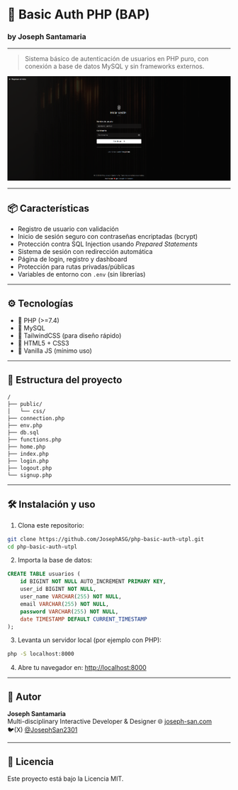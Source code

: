 # 🔐 Basic Auth PHP (BAP)
### by Joseph Santamaria
---

> Sistema básico de autenticación de usuarios en PHP puro, con conexión a base de datos MySQL y sin frameworks externos.

![preview](./public/preview.png)

---

## 📦 Características

- Registro de usuario con validación
- Inicio de sesión seguro con contraseñas encriptadas (bcrypt)
- Protección contra SQL Injection usando _Prepared Statements_
- Sistema de sesión con redirección automática
- Página de login, registro y dashboard
- Protección para rutas privadas/públicas
- Variables de entorno con `.env` (sin librerías)

---

## ⚙️ Tecnologías

- 🐘 PHP (>=7.4)
- 🐬 MySQL
- 🎨 TailwindCSS (para diseño rápido)
- 📃 HTML5 + CSS3
- 📁 Vanilla JS (mínimo uso)

---

## 📁 Estructura del proyecto

```
/
├── public/
│   └── css/
├── connection.php
├── env.php
├── db.sql
├── functions.php
├── home.php
├── index.php
├── login.php
├── logout.php
└── signup.php
```

---

## 🛠️ Instalación y uso

1. Clona este repositorio:

```bash
git clone https://github.com/JosephASG/php-basic-auth-utpl.git
cd php-basic-auth-utpl
```

2. Importa la base de datos:

```sql
CREATE TABLE usuarios (
    id BIGINT NOT NULL AUTO_INCREMENT PRIMARY KEY,
    user_id BIGINT NOT NULL,
    user_name VARCHAR(255) NOT NULL,
    email VARCHAR(255) NOT NULL,
    password VARCHAR(255) NOT NULL,
    date TIMESTAMP DEFAULT CURRENT_TIMESTAMP
);
```

3. Levanta un servidor local (por ejemplo con PHP):

```bash
php -S localhost:8000
```

4. Abre tu navegador en: [http://localhost:8000](http://localhost:8000)

---

## 🧠 Autor

**Joseph Santamaria**  
Multi-disciplinary Interactive Developer & Designer
🌐 [joseph-san.com](https://joseph-san.com)  
🐦(X) [@JosephSan2301](https://x.com/JosephSan2301)

---

## 📄 Licencia

Este proyecto está bajo la Licencia MIT.


